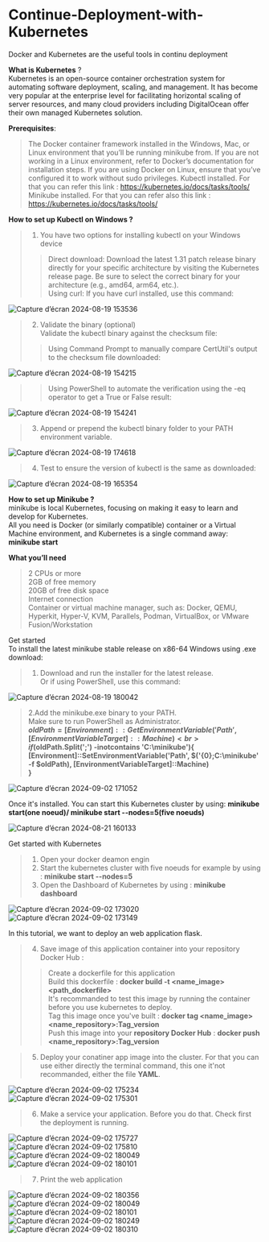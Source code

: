 # Continue-Deployment-with-Kubernetes
Docker and Kubernetes are the useful tools in continu deployment

**What is Kubernetes** ? <br>
Kubernetes is an open-source container orchestration system for automating software deployment, scaling, and management. It has become very popular at the enterprise level for facilitating horizontal scaling of server resources, and many cloud providers including DigitalOcean offer their own managed Kubernetes solution. <br>

**Prerequisites**: <br>
> The Docker container framework installed in the Windows, Mac, or Linux environment that you’ll be running minikube from. If you are not working in a Linux environment, refer to Docker’s documentation for installation steps. If you are using Docker on Linux, ensure that you’ve configured it to work without sudo privileges.
> Kubectl installed. For that you can refer this link : https://kubernetes.io/docs/tasks/tools/
> Minikube installed. For that you can refer also this link : https://kubernetes.io/docs/tasks/tools/


**How to set up Kubectl on Windows ?**
> 1. You have two options for installing kubectl on your Windows device <br>
>> Direct download: Download the latest 1.31 patch release binary directly for your specific architecture by visiting the Kubernetes release page. Be sure to select the correct binary for your architecture (e.g., amd64, arm64, etc.). <br>
>> Using curl: If you have curl installed, use this command: <br>

![Capture d’écran 2024-08-19 153536](https://github.com/user-attachments/assets/9e465096-adca-4da1-85c9-350c28f0d66d)

> 2. Validate the binary (optional) <br>
Validate the kubectl binary against the checksum file: <br>
>> Using Command Prompt to manually compare CertUtil's output to the checksum file downloaded: <br>

![Capture d’écran 2024-08-19 154215](https://github.com/user-attachments/assets/c316fa4a-65f7-422b-b523-8b8a2b44772a)

>> Using PowerShell to automate the verification using the -eq operator to get a True or False result: <br>

![Capture d’écran 2024-08-19 154241](https://github.com/user-attachments/assets/b6b02f30-a5ef-4724-ab7b-7fc9d05ad6f1)

> 3. Append or prepend the kubectl binary folder to your PATH environment variable. <br>

![Capture d’écran 2024-08-19 174618](https://github.com/user-attachments/assets/a640cab1-ecdc-407b-b012-0149eab6752c)

> 4. Test to ensure the version of kubectl is the same as downloaded: <br>

![Capture d’écran 2024-08-19 165354](https://github.com/user-attachments/assets/d53d7e3b-3294-49ce-bd0f-f1720c125ee6)

**How to set up Minikube ?** <br>
minikube is local Kubernetes, focusing on making it easy to learn and develop for Kubernetes.<br>
All you need is Docker (or similarly compatible) container or a Virtual Machine environment, and Kubernetes is a single command away: **minikube start** <br>

**What you’ll need** <br>
> 2 CPUs or more <br>
> 2GB of free memory <br>
> 20GB of free disk space <br>
> Internet connection <br>
> Container or virtual machine manager, such as: Docker, QEMU, Hyperkit, Hyper-V, KVM, Parallels, Podman, VirtualBox, or VMware Fusion/Workstation <br>

Get started <br>
To install the latest minikube stable release on x86-64 Windows using .exe download: <br>
> 1. Download and run the installer for the latest release. <br>
Or if using PowerShell, use this command: <br>

![Capture d’écran 2024-08-19 180042](https://github.com/user-attachments/assets/93af22de-b6cb-41d9-91e6-fee06c849275)

> 2.Add the minikube.exe binary to your PATH. <br>
Make sure to run PowerShell as Administrator. <br>
**$oldPath = [Environment]::GetEnvironmentVariable('Path', [EnvironmentVariableTarget]::Machine) <br>
if ($oldPath.Split(';') -inotcontains 'C:\minikube'){ <br>
  [Environment]::SetEnvironmentVariable('Path', $('{0};C:\minikube' -f $oldPath), [EnvironmentVariableTarget]::Machine) <br>
}** <br>

![Capture d’écran 2024-09-02 171052](https://github.com/user-attachments/assets/c1a50178-fe8b-4dc5-be2a-09e5c142186d)

Once it's installed. You can start this Kubernetes cluster by using: **minikube start(one noeud)/ minikube start --nodes=5(five noeuds)** <br>

![Capture d’écran 2024-08-21 160133](https://github.com/user-attachments/assets/2751a5a4-98a1-413f-9337-ea3edf846cb8)


Get started with Kubernetes <br>
> 1. Open your docker deamon engin <bR>
> 2. Start the kubernetes cluster with five noeuds for example by using : **minikube start --nodes=5** <br>
> 3. Open the Dashboard of Kubernetes by using : **minikube dashboard** <br>

![Capture d’écran 2024-09-02 173020](https://github.com/user-attachments/assets/7acc7566-0318-4c16-a4ff-15482bbe84e6)
![Capture d’écran 2024-09-02 173149](https://github.com/user-attachments/assets/0ebe32ed-61e5-4a6f-951b-67b0605653d5)

In this tutorial, we want to deploy an web application flask. <br>

> 4. Save image of this application container into your repository Docker Hub : <br>
>> Create a dockerfile for this application <br>
>> Build this dockerfile : **docker build -t <name_image> <path_dockerfile>** <br>
>> It's recommanded to test this image by running the container before you use kubernetes to deploy. <br>
>> Tag this image once you've built : **docker tag <name_image> <name_repository>:Tag_version** <br>
>> Push this image into your **repository Docker Hub** : **docker push <name_repository>:Tag_version**

> 5. Deploy your conatiner app image into the cluster. For that you can use either directly the terminal command, this one it'not recommanded, either the file **YAML**. <br>

![Capture d’écran 2024-09-02 175234](https://github.com/user-attachments/assets/d6f8a898-b490-4bfb-817a-6e0edf3919db)
![Capture d’écran 2024-09-02 175301](https://github.com/user-attachments/assets/112353a2-2fd9-4b93-b331-2eeb7414391a)

> 6. Make a service your application. Before you do that. Check first the deployment is running. <br>

![Capture d’écran 2024-09-02 175727](https://github.com/user-attachments/assets/f97b26f1-4b12-4acd-bfb1-b32db5df9de6)
![Capture d’écran 2024-09-02 175810](https://github.com/user-attachments/assets/1a363019-86ee-4fc5-98be-e8ee134b3e64)
![Capture d’écran 2024-09-02 180049](https://github.com/user-attachments/assets/38d202fc-056a-4ecb-b8a3-04d01d427231)
![Capture d’écran 2024-09-02 180101](https://github.com/user-attachments/assets/2b426f97-5c3c-4b83-bfff-d8660b092ecd)

> 7. Print the web application <br>

![Capture d’écran 2024-09-02 180356](https://github.com/user-attachments/assets/f0f4c364-859a-4e49-a4af-e57c1aaecd99)
![Capture d’écran 2024-09-02 180049](https://github.com/user-attachments/assets/fde5202d-4533-4728-93fd-81703d7b8bd4)
![Capture d’écran 2024-09-02 180101](https://github.com/user-attachments/assets/56196db8-e410-43a5-a41b-9397dffe4adf)
![Capture d’écran 2024-09-02 180249](https://github.com/user-attachments/assets/7203b1d7-ee24-447a-8bec-aadb9a181827)
![Capture d’écran 2024-09-02 180310](https://github.com/user-attachments/assets/c15a6b00-fd71-4c1e-999a-775ef7fa0c67)

 



